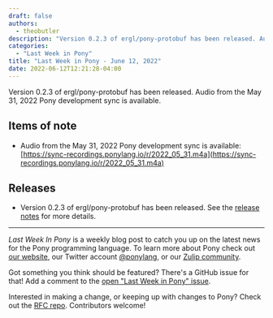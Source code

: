 ```yaml
---
draft: false
authors:
  - theobutler
description: "Version 0.2.3 of ergl/pony-protobuf has been released. Audio from the May 31, 2022 Pony development sync is available."
categories:
  - "Last Week in Pony"
title: "Last Week in Pony - June 12, 2022"
date: 2022-06-12T12:21:28-04:00
---
```


Version 0.2.3 of ergl/pony-protobuf has been released. Audio from the May 31, 2022 Pony development sync is available.

<!-- more -->

## Items of note

- Audio from the May 31, 2022 Pony development sync is available:
  [https://sync-recordings.ponylang.io/r/2022_05_31.m4a](https://sync-recordings.ponylang.io/r/2022_05_31.m4a)

## Releases

- Version 0.2.3 of ergl/pony-protobuf has been released.
  See the [release notes](https://github.com/ergl/pony-protobuf/releases/tag/0.2.3) for more details.

---

_Last Week In Pony_ is a weekly blog post to catch you up on the latest news for the Pony programming language. To learn more about Pony check out [our website](https://ponylang.io), our Twitter account [@ponylang](https://twitter.com/ponylang), or our [Zulip community](https://ponylang.zulipchat.com).

Got something you think should be featured? There's a GitHub issue for that! Add a comment to the [open "Last Week in Pony" issue](https://github.com/ponylang/ponylang.github.io/issues?q=is%3Aissue+is%3Aopen+label%3Alast-week-in-pony).

Interested in making a change, or keeping up with changes to Pony? Check out the [RFC repo](https://github.com/ponylang/rfcs). Contributors welcome!
